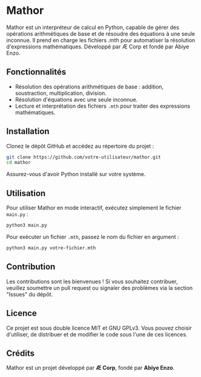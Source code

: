 # Mathor
Mathor est un interpréteur de calcul en Python, capable de gérer des opérations arithmétiques de base et de résoudre des équations à une seule inconnue. Il prend en charge les fichiers .mth pour automatiser la résolution d'expressions mathématiques. Développé par Æ Corp et fondé par Abiye Enzo.

## Fonctionnalités

- Résolution des opérations arithmétiques de base : addition, soustraction, multiplication, division.
- Résolution d'équations avec une seule inconnue.
- Lecture et interprétation des fichiers `.mth` pour traiter des expressions mathématiques.

## Installation

Clonez le dépôt GitHub et accédez au répertoire du projet :

```bash
git clone https://github.com/votre-utilisateur/mathor.git
cd mathor
```

Assurez-vous d'avoir Python installé sur votre système.

## Utilisation

Pour utiliser Mathor en mode interactif, exécutez simplement le fichier `main.py` :

```bash
python3 main.py
```

Pour exécuter un fichier `.mth`, passez le nom du fichier en argument :

```bash
python3 main.py votre-fichier.mth
```

## Contribution

Les contributions sont les bienvenues ! Si vous souhaitez contribuer, veuillez soumettre un pull request ou signaler des problèmes via la section "Issues" du dépôt.

## Licence

Ce projet est sous double licence MIT et GNU GPLv3. Vous pouvez choisir d'utiliser, de distribuer et de modifier le code sous l'une de ces licences.

## Crédits

Mathor est un projet développé par **Æ Corp**, fondé par **Abiye Enzo**.
